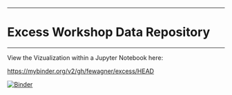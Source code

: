 ****
# Excess Workshop Data Repository
****


View the Vizualization within a Jupyter Notebook here:

https://mybinder.org/v2/gh/fewagner/excess/HEAD

[![Binder](https://mybinder.org/badge_logo.svg)](https://mybinder.org/v2/gh/fewagner/excess/HEAD)
